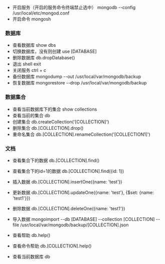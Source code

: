 - 开启服务（开启的服务命令终端禁止选中） mongodb --config /usr/local/etc/mongod.conf
- 开启命令 mongosh

### 数据库
- 查看数据库 show dbs
- 切换数据库，没有则创建 use [DATABASE]
- 删除数据库 db.dropDatabase()
- 退出 shell exit
- 关闭服务 ctrl + c
- 备份数据库 mongodump --out /usr/local/var/mongodb/backup
- 恢复数据库 mongorestore --drop /usr/local/var/mongodb/backup

### 数据集合
- 查看当前数据库下的集合 show collections
- 查看当前的集合 db
- 创建集合 db.createCollection('[COLLECTION]')
- 删除集合 db.[COLLECTION].drop()
- 重命名集合 db.[COLLECTION].renameCollection('[COLLECTION1]')

### 文档
- 查看集合下的数据 db.[COLLECTION].find()
- 查看集合下的id=1的数据 db.[COLLECTION].find({id: 1})
- 插入数据 db.[COLLECTION].insertOne({name: 'test'})
- 更新数据 db.[COLLECTION].updateOne({name: 'test'}, {$set: {name: 'test1'}})
- 删除数据 db.[COLLECTION].deleteOne({name: 'test1'})

- 导入数据 mongoimport --db [DATABASE] --collection [COLLECTION] --file /usr/local/var/mongodb/backup/[COLLECTION].json
- 查看帮助 db.help()
- 查看命令帮助 db.[COLLECTION].help()
- 查看当前数据库 db
